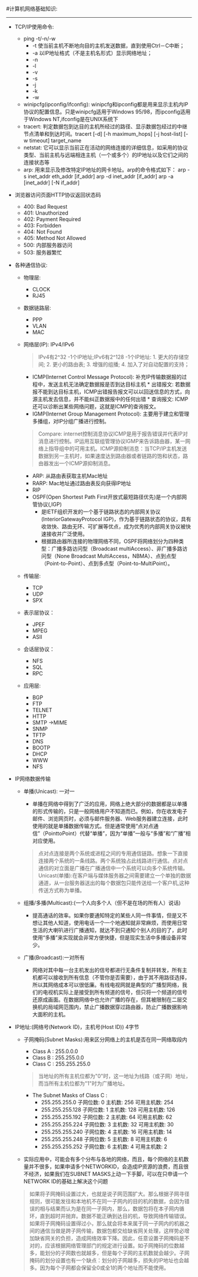 #计算机网络基础知识:

***

- TCP/IP使用命令:
	- ping -t/-n/-w
		 - -t 使当前主机不断地向目的主机发送数据，直到使用Ctrl－C中断；
		 - -a  以IP地址格式（不是主机名形式）显示网络地址；
		 - -n
		 - -l
		 - -v
		 - -s
		 - -j
		 - -k
		 - -w
	- winipcfg(ipconfig/ifconfig): winipcfg和ipconfig都是用来显示主机内IP协议的配置信息。只是winipcfg适用于Windows 95/98，而ipconfig适用于Windows NT,ifconfig是在UNIX系统下
	- tracert: 判定数据包到达目的主机所经过的路径、显示数据包经过的中继节点清单和到达时间。tracert [-d] [-h maximum_hops] [-j host-list] [-w timeout] target_name 
	- netstat: 它可以显示当前正在活动的网络连接的详细信息，如采用的协议类型、当前主机与远端相连主机（一个或多个）的IP地址以及它们之间的连接状态等
	- arp: 用来显示及修改特定IP地址的网卡地址。arp的命令格式如下： arp -s inet_addr eth_addr [if_addr] arp -d inet_addr [if_addr] arp -a [inet_addr] [-N if_addr] 

- 浏览器访问页面HTTP协议返回状态码
	- 400: Bad Request
	- 401: Unauthorized
	- 402: Payment Required
	- 403: Forbidden
	- 404: Not Found
	- 405: Method Not Allowed
	- 500: 内部服务器访问
	- 503: 服务器繁忙

- 各种通信协议:
	- 物理层:
		 * CLOCK
		 * RJ45
	- 数据链路层:
		 * PPP
		 * VLAN
		 * MAC
	- 网络层(IP): IPv4/IPv6

		 > IPv4有2^32 -1个IP地址;IPv6有2^128 -1个IP地址:
		    1. 更大的存储空间;
		    2. 更小的路由表;
		    3. 增强的组播;
		    4. 加入了对自动配置的支持；

		 * ICMP(Internet Control Message Protocol): 补充IP传输数据报的过程中，发送主机无法确定数据报是否到达目标主机
			   * 出错报文: 若数据报不能到达目标主机，ICMP出错报告报文可以以回送信息的方式，向源主机发去信息，并不能纠正数据报中的任何出错
			   * 查询报文: ICMP还可以诊断出某些网络问题，这就是ICMP的查询报文。
		 * IGMP(Internet Group Management Protocol): 主要用于建立和管理多播组，对IP分组广播进行控制。

		 > Compare:
			internet控制消息协议ICMP是用于报告错误并代表IP对消息进行控制。IP运用互联组管理协议IGMP来告诉路由器，某一网络上指导组中的可用主机。ICMP源抑制消息：当TCP/IP主机发送数据到另一主机时，如果速度达到路由器或者链路的饱和状态，路由器发出一个ICMP源抑制消息。

		 * ARP: 从路由表获取主机Mac地址
		 * RARP: Mac地址通过路由表反向获得IP地址
		 * RIP
		 * OSPF(Open Shortest Path First开放式最短路径优先)是一个内部网管协议(,IGP)
		 	 - 是IETF组织开发的一个基于链路状态的内部网关协议(InteriorGatewayProtocol IGP)，作为基于链路状态的协议，具有收敛快、路由无环、可扩展等优点，成为优秀的内部网关协议被快速接收并广泛使用。
		 	 - 根据路由器所连接的物理网络不同，OSPF将网络划分为四种类型：广播多路访问型（Broadcast multiAccess）、非广播多路访问型（None Broadcast MultiAccess，NBMA）、点到点型（Point-to-Point）、点到多点型（Point-to-MultiPoint）。 

	- 传输层:
		 - TCP
		 - UDP
		 - SPX
	- 表示层协议：
		 - JPEF
		 - MPEG
		 - ASII 
	- 会话层协议：
		 - NFS
		 - SQL
		 - RPC	
	- 应用层:
		- BGP
		- FTP
		- TELNET
		- HTTP
		- SMTP ->MIME
		- SNMP
		- TFTP
		- DNS
		- BOOTP
		- DHCP
		- WWW
		- NFS

- IP网络数据传输
	- 单播(Unicast): 一对一
		- 单播在网络中得到了广泛的应用，网络上绝大部分的数据都是以单播的形式传输的，只是一般网络用户不知道而已。例如，你在收发电子邮件、浏览网页时，必须与邮件服务器、Web服务器建立连接，此时使用的就是单播数据传输方式。但是通常使用“点对点通信”（PointtoPoint）代替“单播”，因为“单播”一般与“多播”和“广播”相对应使用。

		> 点对点连接是两个系统或进程之间的专用通信链路。想象一下直接连接两个系统的一条线路。两个系统独占此线路进行通信。点对点通信的对立面是广播在广播通信中一个系统可以向多个系统传输。Unicast(单播):在客户端与媒体服务器之间需要建立一个单独的数据通道，从一台服务器送出的每个数据包只能传送给一个客户机,这种传送方式称为单播。

	- 组播/多播(Multicast):(一个人向多个人（但不是在场的所有人）说话)
		- 提高通话的效率。如果你要通知特定的某些人同一件事情，但是又不想让其他人知道，使用电话一个一个地通知就非常麻烦，而使用日常生活的大喇叭进行广播通知，就达不到只通知个别人的目的了，此时使用“多播”来实现就会非常方便快捷，但是现实生活中多播设备非常少。

	- 广播(Broadcast):一对所有
		- 网络对其中每一台主机发出的信号都进行无条件复制并转发，所有主机都可以接收到所有信息（不管你是否需要），由于其不用路径选择，所以其网络成本可以很低廉。有线电视网就是典型的广播型网络，我们的电视机实际上是接受到所有频道的信号，但只将一个频道的信号还原成画面。在数据网络中也允许广播的存在，但其被限制在二层交换机的局域网范围内，禁止广播数据穿过路由器，防止广播数据影响大面积的主机。
		
- IP地址:(网络号(Network ID)，主机号(Host ID)) 4字节
	- 子网掩码(Subnet Masks):用来区分网络上的主机是否在同一网络取段内
		 - Class A : 255.0.0.0
		 - Class B : 255.255.0.0
		 - Class C : 255.255.255.0

		 > 当地址的所有主机位都为"0"时，这一地址为线路（或子网）地址，而当所有主机位都为"1"时为广播地址。

		 - The Subnet Masks of Class C :
		 	 - 255.255.255.0	子网位数: 0	主机数: 256	可用主机数: 254	
		 	 - 255.255.255.128	子网位数: 1	主机数: 128	可用主机数: 126	
		 	 - 255.255.255.192	子网位数: 2	主机数: 64	可用主机数: 62
		 	 - 255.255.255.224	子网位数: 3 	主机数: 32	可用主机数: 30
		 	 - 255.255.255.240	子网位数: 4	主机数: 16	可用主机数: 14
		 	 - 255.255.255.248	子网位数: 5	主机数: 8		可用主机数: 6
		 	 - 255.255.255.252	子网位数: 6	主机数: 4		可用主机数: 2

	- 实际应用中，可能会有多个分布与各地的网络，而且，每个网络的主机数量并不很多，如果申请多个NETWORKID，会造成IP资源的浪费，而且很不经济，如果我们在SUBNET MASKS上动一下手脚，可以在只申请一个NETWORK ID的基础上解决这个问题

	> 如果将子网掩码设置过大，也就是说子网范围扩大。那么根据子网寻径规则，很可能发往和本地机不在同一子网内的目的机的数据，会因为错误的相与结果而认为是在同一子网内，那么，数据包将在本子网内循环，直到超时并抛弃。数据不能正确到达目的机，导致网络传输错误。如果将子网掩码设置得过小，那么就会将本来属于同一子网内的机器之间的通信当做是跨子网传输，数据包都交给缺省网关处理，这样势必增加缺省网关的负担，造成网络效率下降。因此，任意设置子网掩码是不对的，应该根据网络管理部门的规定进行设置。如子网掩码的位数越多，能划分的子网数也就越多，但是每个子网的主机数就会越少。子网掩码的划分设置也有一个缺点：划分的子网越多，损失的IP地址也会越多。因为每个子网都会保留全0或全1的两个地址而不能使用。



